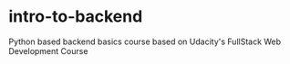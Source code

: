 # intro-to-backend
Python based backend basics course based on Udacity's FullStack Web Development Course
